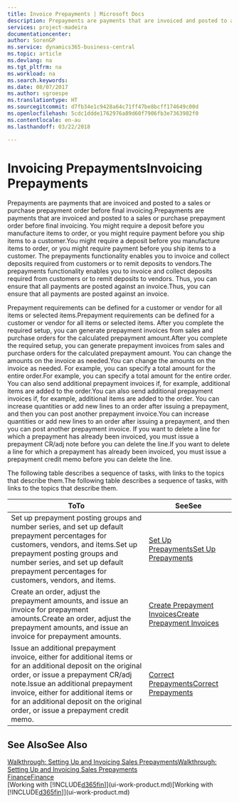 ```yaml
---
title: Invoice Prepayments | Microsoft Docs
description: Prepayments are payments that are invoiced and posted to a sales or purchase prepayment order before final invoicing. You might require a deposit before you manufacture items to order, or you might require payment before you ship items to a customer. The prepayments functionality enables you to invoice and collect deposits required from customers or to remit deposits to vendors. Thus, you can ensure that all payments are posted against an invoice.
services: project-madeira
documentationcenter: 
author: SorenGP
ms.service: dynamics365-business-central
ms.topic: article
ms.devlang: na
ms.tgt_pltfrm: na
ms.workload: na
ms.search.keywords: 
ms.date: 08/07/2017
ms.author: sgroespe
ms.translationtype: HT
ms.sourcegitcommit: d7fb34e1c9428a64c71ff47be8bcff174649c00d
ms.openlocfilehash: 5cdc1ddde1762976a89d60f7906fb3e7363982f0
ms.contentlocale: en-au
ms.lasthandoff: 03/22/2018

---
```

# <a name="invoicing-prepayments"></a><span data-ttu-id="88291-106">Invoicing Prepayments</span><span class="sxs-lookup"><span data-stu-id="88291-106">Invoicing Prepayments</span></span>
<span data-ttu-id="88291-107">Prepayments are payments that are invoiced and posted to a sales or purchase prepayment order before final invoicing.</span><span class="sxs-lookup"><span data-stu-id="88291-107">Prepayments are payments that are invoiced and posted to a sales or purchase prepayment order before final invoicing.</span></span> <span data-ttu-id="88291-108">You might require a deposit before you manufacture items to order, or you might require payment before you ship items to a customer.</span><span class="sxs-lookup"><span data-stu-id="88291-108">You might require a deposit before you manufacture items to order, or you might require payment before you ship items to a customer.</span></span> <span data-ttu-id="88291-109">The prepayments functionality enables you to invoice and collect deposits required from customers or to remit deposits to vendors.</span><span class="sxs-lookup"><span data-stu-id="88291-109">The prepayments functionality enables you to invoice and collect deposits required from customers or to remit deposits to vendors.</span></span> <span data-ttu-id="88291-110">Thus, you can ensure that all payments are posted against an invoice.</span><span class="sxs-lookup"><span data-stu-id="88291-110">Thus, you can ensure that all payments are posted against an invoice.</span></span>  

 <span data-ttu-id="88291-111">Prepayment requirements can be defined for a customer or vendor for all items or selected items.</span><span class="sxs-lookup"><span data-stu-id="88291-111">Prepayment requirements can be defined for a customer or vendor for all items or selected items.</span></span> <span data-ttu-id="88291-112">After you complete the required setup, you can generate prepayment invoices from sales and purchase orders for the calculated prepayment amount.</span><span class="sxs-lookup"><span data-stu-id="88291-112">After you complete the required setup, you can generate prepayment invoices from sales and purchase orders for the calculated prepayment amount.</span></span> <span data-ttu-id="88291-113">You can change the amounts on the invoice as needed.</span><span class="sxs-lookup"><span data-stu-id="88291-113">You can change the amounts on the invoice as needed.</span></span> <span data-ttu-id="88291-114">For example, you can specify a total amount for the entire order.</span><span class="sxs-lookup"><span data-stu-id="88291-114">For example, you can specify a total amount for the entire order.</span></span> <span data-ttu-id="88291-115">You can also send additional prepayment invoices if, for example, additional items are added to the order.</span><span class="sxs-lookup"><span data-stu-id="88291-115">You can also send additional prepayment invoices if, for example, additional items are added to the order.</span></span> <span data-ttu-id="88291-116">You can increase quantities or add new lines to an order after issuing a prepayment, and then you can post another prepayment invoice.</span><span class="sxs-lookup"><span data-stu-id="88291-116">You can increase quantities or add new lines to an order after issuing a prepayment, and then you can post another prepayment invoice.</span></span> <span data-ttu-id="88291-117">If you want to delete a line for which a prepayment has already been invoiced, you must issue a prepayment CR/adj note before you can delete the line.</span><span class="sxs-lookup"><span data-stu-id="88291-117">If you want to delete a line for which a prepayment has already been invoiced, you must issue a prepayment credit memo before you can delete the line.</span></span>  

 <span data-ttu-id="88291-118">The following table describes a sequence of tasks, with links to the topics that describe them.</span><span class="sxs-lookup"><span data-stu-id="88291-118">The following table describes a sequence of tasks, with links to the topics that describe them.</span></span>

|<span data-ttu-id="88291-119">**To**</span><span class="sxs-lookup"><span data-stu-id="88291-119">**To**</span></span>|<span data-ttu-id="88291-120">**See**</span><span class="sxs-lookup"><span data-stu-id="88291-120">**See**</span></span>|  
|------------|-------------|  
|<span data-ttu-id="88291-121">Set up prepayment posting groups and number series, and set up default prepayment percentages for customers, vendors, and items.</span><span class="sxs-lookup"><span data-stu-id="88291-121">Set up prepayment posting groups and number series, and set up default prepayment percentages for customers, vendors, and items.</span></span>|[<span data-ttu-id="88291-122">Set Up Prepayments</span><span class="sxs-lookup"><span data-stu-id="88291-122">Set Up Prepayments</span></span>](finance-set-up-prepayments.md)|
|<span data-ttu-id="88291-123">Create an order, adjust the prepayment amounts, and issue an invoice for prepayment amounts.</span><span class="sxs-lookup"><span data-stu-id="88291-123">Create an order, adjust the prepayment amounts, and issue an invoice for prepayment amounts.</span></span>|[<span data-ttu-id="88291-124">Create Prepayment Invoices</span><span class="sxs-lookup"><span data-stu-id="88291-124">Create Prepayment Invoices</span></span>](finance-how-to-create-prepayment-invoices.md)|  
|<span data-ttu-id="88291-125">Issue an additional prepayment invoice, either for additional items or for an additional deposit on the original order, or issue a prepayment CR/adj note.</span><span class="sxs-lookup"><span data-stu-id="88291-125">Issue an additional prepayment invoice, either for additional items or for an additional deposit on the original order, or issue a prepayment credit memo.</span></span>|[<span data-ttu-id="88291-126">Correct Prepayments</span><span class="sxs-lookup"><span data-stu-id="88291-126">Correct Prepayments</span></span>](finance-how-to-correct-prepayments.md)|  

## <a name="see-also"></a><span data-ttu-id="88291-127">See Also</span><span class="sxs-lookup"><span data-stu-id="88291-127">See Also</span></span>  
[<span data-ttu-id="88291-128">Walkthrough: Setting Up and Invoicing Sales Prepayments</span><span class="sxs-lookup"><span data-stu-id="88291-128">Walkthrough: Setting Up and Invoicing Sales Prepayments</span></span>](walkthrough-setting-up-and-invoicing-sales-prepayments.md)  
[<span data-ttu-id="88291-129">Finance</span><span class="sxs-lookup"><span data-stu-id="88291-129">Finance</span></span>](finance.md)  
<span data-ttu-id="88291-130">[Working with [!INCLUDE[d365fin](includes/d365fin_md.md)]](ui-work-product.md)</span><span class="sxs-lookup"><span data-stu-id="88291-130">[Working with [!INCLUDE[d365fin](includes/d365fin_md.md)]](ui-work-product.md)</span></span>

